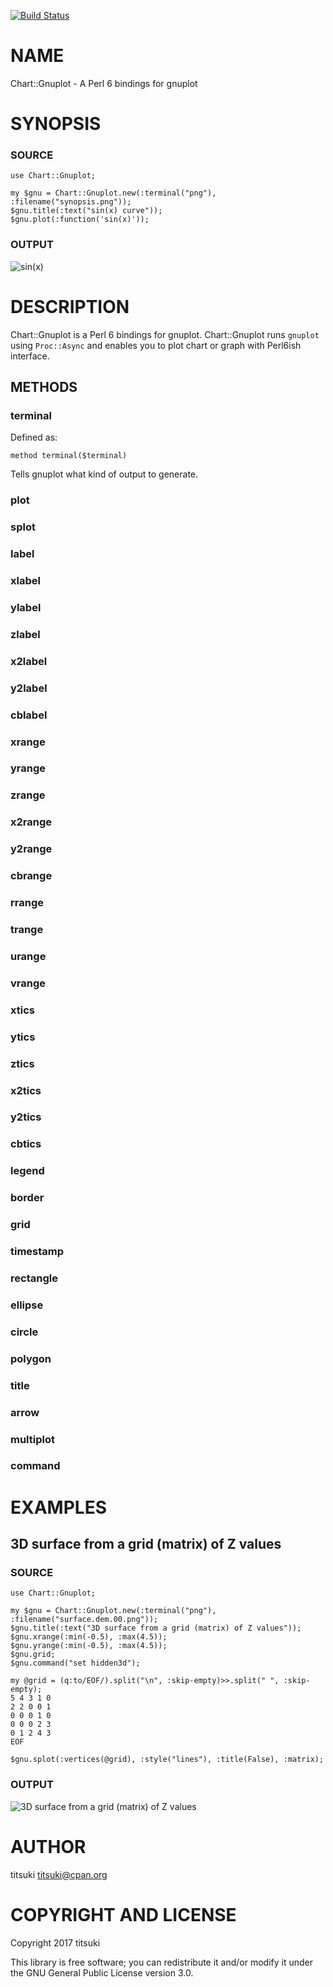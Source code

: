 [![Build Status](https://travis-ci.org/titsuki/p6-Chart-Gnuplot.svg?branch=master)](https://travis-ci.org/titsuki/p6-Chart-Gnuplot)

NAME
====

Chart::Gnuplot - A Perl 6 bindings for gnuplot

SYNOPSIS
========

### SOURCE

    use Chart::Gnuplot;

    my $gnu = Chart::Gnuplot.new(:terminal("png"), :filename("synopsis.png"));
    $gnu.title(:text("sin(x) curve"));
    $gnu.plot(:function('sin(x)'));

### OUTPUT

<img src="synopsis.png" alt="sin(x)">

DESCRIPTION
===========

Chart::Gnuplot is a Perl 6 bindings for gnuplot. Chart::Gnuplot runs `gnuplot` using `Proc::Async` and enables you to plot chart or graph with Perl6ish interface.

METHODS
-------

### terminal

Defined as:

    method terminal($terminal)

Tells gnuplot what kind of output to generate.

### plot

### splot

### label

### xlabel

### ylabel

### zlabel

### x2label

### y2label

### cblabel

### xrange

### yrange

### zrange

### x2range

### y2range

### cbrange

### rrange

### trange

### urange

### vrange

### xtics

### ytics

### ztics

### x2tics

### y2tics

### cbtics

### legend

### border

### grid

### timestamp

### rectangle

### ellipse

### circle

### polygon

### title

### arrow

### multiplot

### command

EXAMPLES
========

3D surface from a grid (matrix) of Z values
-------------------------------------------

### SOURCE

    use Chart::Gnuplot;

    my $gnu = Chart::Gnuplot.new(:terminal("png"), :filename("surface.dem.00.png"));
    $gnu.title(:text("3D surface from a grid (matrix) of Z values"));
    $gnu.xrange(:min(-0.5), :max(4.5));
    $gnu.yrange(:min(-0.5), :max(4.5));
    $gnu.grid;
    $gnu.command("set hidden3d");

    my @grid = (q:to/EOF/).split("\n", :skip-empty)>>.split(" ", :skip-empty);
    5 4 3 1 0
    2 2 0 0 1
    0 0 0 1 0
    0 0 0 2 3
    0 1 2 4 3
    EOF

    $gnu.splot(:vertices(@grid), :style("lines"), :title(False), :matrix);

### OUTPUT

<img src="surface.dem.00.png" alt="3D surface from a grid (matrix) of Z values">

AUTHOR
======

titsuki <titsuki@cpan.org>

COPYRIGHT AND LICENSE
=====================

Copyright 2017 titsuki

This library is free software; you can redistribute it and/or modify it under the GNU General Public License version 3.0.
